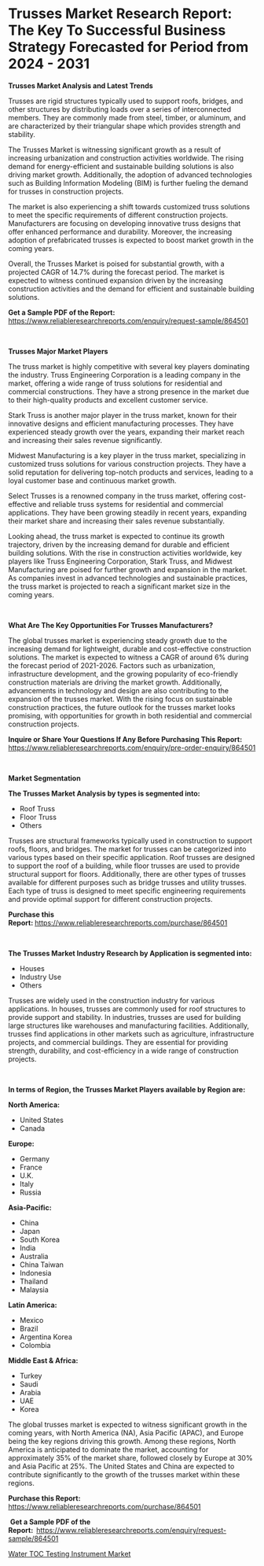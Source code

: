<p><h1>Trusses Market Research Report: The Key To Successful Business Strategy Forecasted for Period from 2024 - 2031</h1></p><p><strong>Trusses Market Analysis and Latest Trends</strong></p>
<p><p>Trusses are rigid structures typically used to support roofs, bridges, and other structures by distributing loads over a series of interconnected members. They are commonly made from steel, timber, or aluminum, and are characterized by their triangular shape which provides strength and stability.</p><p>The Trusses Market is witnessing significant growth as a result of increasing urbanization and construction activities worldwide. The rising demand for energy-efficient and sustainable building solutions is also driving market growth. Additionally, the adoption of advanced technologies such as Building Information Modeling (BIM) is further fueling the demand for trusses in construction projects.</p><p>The market is also experiencing a shift towards customized truss solutions to meet the specific requirements of different construction projects. Manufacturers are focusing on developing innovative truss designs that offer enhanced performance and durability. Moreover, the increasing adoption of prefabricated trusses is expected to boost market growth in the coming years.</p><p>Overall, the Trusses Market is poised for substantial growth, with a projected CAGR of 14.7% during the forecast period. The market is expected to witness continued expansion driven by the increasing construction activities and the demand for efficient and sustainable building solutions.</p></p>
<p><strong>Get a Sample PDF of the Report:&nbsp;</strong> <a href="https://www.reliableresearchreports.com/enquiry/request-sample/864501">https://www.reliableresearchreports.com/enquiry/request-sample/864501</a></p>
<p>&nbsp;</p>
<p><strong>Trusses Major Market Players</strong></p>
<p><p>The truss market is highly competitive with several key players dominating the industry. Truss Engineering Corporation is a leading company in the market, offering a wide range of truss solutions for residential and commercial constructions. They have a strong presence in the market due to their high-quality products and excellent customer service.</p><p>Stark Truss is another major player in the truss market, known for their innovative designs and efficient manufacturing processes. They have experienced steady growth over the years, expanding their market reach and increasing their sales revenue significantly.</p><p>Midwest Manufacturing is a key player in the truss market, specializing in customized truss solutions for various construction projects. They have a solid reputation for delivering top-notch products and services, leading to a loyal customer base and continuous market growth.</p><p>Select Trusses is a renowned company in the truss market, offering cost-effective and reliable truss systems for residential and commercial applications. They have been growing steadily in recent years, expanding their market share and increasing their sales revenue substantially.</p><p>Looking ahead, the truss market is expected to continue its growth trajectory, driven by the increasing demand for durable and efficient building solutions. With the rise in construction activities worldwide, key players like Truss Engineering Corporation, Stark Truss, and Midwest Manufacturing are poised for further growth and expansion in the market. As companies invest in advanced technologies and sustainable practices, the truss market is projected to reach a significant market size in the coming years.</p></p>
<p>&nbsp;</p>
<p><strong>What Are The Key Opportunities For Trusses Manufacturers?</strong></p>
<p><p>The global trusses market is experiencing steady growth due to the increasing demand for lightweight, durable and cost-effective construction solutions. The market is expected to witness a CAGR of around 6% during the forecast period of 2021-2026. Factors such as urbanization, infrastructure development, and the growing popularity of eco-friendly construction materials are driving the market growth. Additionally, advancements in technology and design are also contributing to the expansion of the trusses market. With the rising focus on sustainable construction practices, the future outlook for the trusses market looks promising, with opportunities for growth in both residential and commercial construction projects.</p></p>
<p><strong>Inquire or Share Your Questions If Any Before Purchasing This Report:</strong> <a href="https://www.reliableresearchreports.com/enquiry/pre-order-enquiry/864501">https://www.reliableresearchreports.com/enquiry/pre-order-enquiry/864501</a></p>
<p>&nbsp;</p>
<p><strong>Market Segmentation</strong></p>
<p><strong>The Trusses Market Analysis by types is segmented into:</strong></p>
<p><ul><li>Roof Truss</li><li>Floor Truss</li><li>Others</li></ul></p>
<p><p>Trusses are structural frameworks typically used in construction to support roofs, floors, and bridges. The market for trusses can be categorized into various types based on their specific application. Roof trusses are designed to support the roof of a building, while floor trusses are used to provide structural support for floors. Additionally, there are other types of trusses available for different purposes such as bridge trusses and utility trusses. Each type of truss is designed to meet specific engineering requirements and provide optimal support for different construction projects.</p></p>
<p><strong>Purchase this Report:&nbsp;</strong><a href="https://www.reliableresearchreports.com/purchase/864501">https://www.reliableresearchreports.com/purchase/864501</a></p>
<p>&nbsp;</p>
<p><strong>The Trusses Market Industry Research by Application is segmented into:</strong></p>
<p><ul><li>Houses</li><li>Industry Use</li><li>Others</li></ul></p>
<p><p>Trusses are widely used in the construction industry for various applications. In houses, trusses are commonly used for roof structures to provide support and stability. In industries, trusses are used for building large structures like warehouses and manufacturing facilities. Additionally, trusses find applications in other markets such as agriculture, infrastructure projects, and commercial buildings. They are essential for providing strength, durability, and cost-efficiency in a wide range of construction projects.</p></p>
<p>&nbsp;</p>
<p><strong>In terms of Region, the Trusses Market Players available by Region are:</strong></p>
<p>
    <p> <strong> North America: </strong>
        <ul>
            <li>United States</li>
            <li>Canada</li>
        </ul>
        </p> 
    <p> <strong> Europe: </strong>
        <ul>
            <li>Germany</li>
            <li>France</li>
            <li>U.K.</li>
            <li>Italy</li>
            <li>Russia</li>
        </ul>
        </p> 
    <p> <strong> Asia-Pacific: </strong>
        <ul>
            <li>China</li>
            <li>Japan</li>
            <li>South Korea</li>
            <li>India</li>
            <li>Australia</li>
            <li>China Taiwan</li>
            <li>Indonesia</li>
            <li>Thailand</li>
            <li>Malaysia</li>
        </ul>
        </p> 
    <p> <strong> Latin America: </strong>
        <ul>
            <li>Mexico</li>
            <li>Brazil</li>
            <li>Argentina Korea</li>
            <li>Colombia</li>
        </ul>
        </p> 
    <p> <strong> Middle East & Africa: </strong>
        <ul>
            <li>Turkey</li>
            <li>Saudi</li>
            <li>Arabia</li>
            <li>UAE</li>
            <li>Korea</li>
        </ul>
    </p>
    </p>
<p><p>The global trusses market is expected to witness significant growth in the coming years, with North America (NA), Asia Pacific (APAC), and Europe being the key regions driving this growth. Among these regions, North America is anticipated to dominate the market, accounting for approximately 35% of the market share, followed closely by Europe at 30% and Asia Pacific at 25%. The United States and China are expected to contribute significantly to the growth of the trusses market within these regions.</p></p>
<p><strong>Purchase this Report: </strong><a href="https://www.reliableresearchreports.com/purchase/864501">https://www.reliableresearchreports.com/purchase/864501</a></p>
<p>&nbsp;<strong>Get a Sample PDF of the Report:&nbsp;&nbsp;</strong><a href="https://www.reliableresearchreports.com/enquiry/request-sample/864501">https://www.reliableresearchreports.com/enquiry/request-sample/864501</a></p>
<p><strong></strong></p>
<p><p><a href="https://gratis-rainforest-2ca.notion.site/Water-TOC-Testing-Instrument-Market-Size-Focuses-on-Market-Dynamics-In-Depth-Analysis-and-Future-Pr-313d40c9a92b4d70a162c6ae6acb1d92">Water TOC Testing Instrument Market</a></p></p>